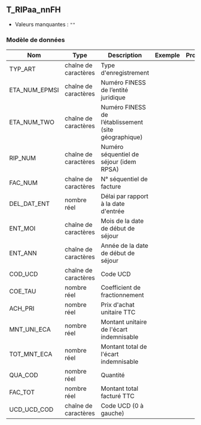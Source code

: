 <!-- SPDX-License-Identifier: MPL-2.0 -->
## T_RIPaa_nnFH

- Valeurs manquantes : `""`

### Modèle de données

|Nom|Type|Description|Exemple|Propriétés|
|-|-|-|-|-|
|TYP_ART|chaîne de caractères|Type d'enregistrement|||
|ETA_NUM_EPMSI|chaîne de caractères|Numéro FINESS de l’entité juridique|||
|ETA_NUM_TWO|chaîne de caractères|Numéro FINESS de l’établissement (site géographique)|||
|RIP_NUM|chaîne de caractères|Numéro séquentiel de séjour (idem RPSA)|||
|FAC_NUM|chaîne de caractères|N° séquentiel de facture|||
|DEL_DAT_ENT|nombre réel|Délai par rapport à la date d'entrée|||
|ENT_MOI|chaîne de caractères|Mois de la date de début de séjour|||
|ENT_ANN|chaîne de caractères|Année de la date de début de séjour|||
|COD_UCD|chaîne de caractères|Code UCD|||
|COE_TAU|nombre réel|Coefficient de fractionnement|||
|ACH_PRI|nombre réel|Prix d'achat unitaire TTC|||
|MNT_UNI_ECA|nombre réel|Montant unitaire de l'écart indemnisable|||
|TOT_MNT_ECA|nombre réel|Montant total de l'écart indemnisable|||
|QUA_COD|nombre réel|Quantité|||
|FAC_TOT|nombre réel|Montant total facturé TTC|||
|UCD_UCD_COD|chaîne de caractères|Code UCD (0 à gauche)|||
